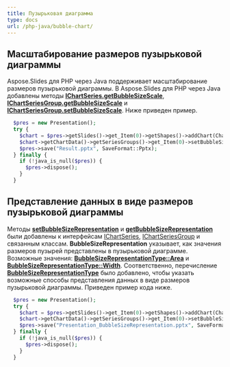 ```yaml
---
title: Пузырьковая диаграмма
type: docs
url: /php-java/bubble-chart/
---
```


## **Масштабирование размеров пузырьковой диаграммы**
Aspose.Slides для PHP через Java поддерживает масштабирование размеров пузырьковой диаграммы. В Aspose.Slides для PHP через Java добавлены методы [**IChartSeries.getBubbleSizeScale**](https://reference.aspose.com/slides/php-java/aspose.slides/IChartSeries#getBubbleSizeScale--), [**IChartSeriesGroup.getBubbleSizeScale**](https://reference.aspose.com/slides/php-java/aspose.slides/IChartSeriesGroup#getBubbleSizeScale--) и [**IChartSeriesGroup.setBubbleSizeScale**](https://reference.aspose.com/slides/php-java/aspose.slides/IChartSeriesGroup#setBubbleSizeScale-int-). Ниже приведен пример.

```php
  $pres = new Presentation();
  try {
    $chart = $pres->getSlides()->get_Item(0)->getShapes()->addChart(ChartType::Bubble, 100, 100, 400, 300);
    $chart->getChartData()->getSeriesGroups()->get_Item(0)->setBubbleSizeScale(150);
    $pres->save("Result.pptx", SaveFormat::Pptx);
  } finally {
    if (!java_is_null($pres)) {
      $pres->dispose();
    }
  }
```

## **Представление данных в виде размеров пузырьковой диаграммы**
Методы [**setBubbleSizeRepresentation**](https://reference.aspose.com/slides/php-java/aspose.slides/IChartSeriesGroup#setBubbleSizeRepresentation-int-) и [**getBubbleSizeRepresentation**](https://reference.aspose.com/slides/php-java/aspose.slides/IChartSeriesGroup#getBubbleSizeRepresentation--) были добавлены к интерфейсам [IChartSeries](https://reference.aspose.com/slides/php-java/aspose.slides/IChartSeries), [IChartSeriesGroup](https://reference.aspose.com/slides/php-java/aspose.slides/IChartSeriesGroup) и связанным классам. **BubbleSizeRepresentation** указывает, как значения размеров пузырей представлены в пузырьковой диаграмме. Возможные значения: [**BubbleSizeRepresentationType::Area**](https://reference.aspose.com/slides/php-java/aspose.slides/BubbleSizeRepresentationType#Area) и [**BubbleSizeRepresentationType::Width**](https://reference.aspose.com/slides/php-java/aspose.slides/BubbleSizeRepresentationType#Width). Соответственно, перечисление [**BubbleSizeRepresentationType**](https://reference.aspose.com/slides/php-java/aspose.slides/BubbleSizeRepresentationType) было добавлено, чтобы указать возможные способы представления данных в виде размеров пузырьковой диаграммы. Приведен пример кода ниже.

```php
  $pres = new Presentation();
  try {
    $chart = $pres->getSlides()->get_Item(0)->getShapes()->addChart(ChartType::Bubble, 50, 50, 600, 400, true);
    $chart->getChartData()->getSeriesGroups()->get_Item(0)->setBubbleSizeRepresentation(BubbleSizeRepresentationType::Width);
    $pres->save("Presentation_BubbleSizeRepresentation.pptx", SaveFormat::Pptx);
  } finally {
    if (!java_is_null($pres)) {
      $pres->dispose();
    }
  }
```